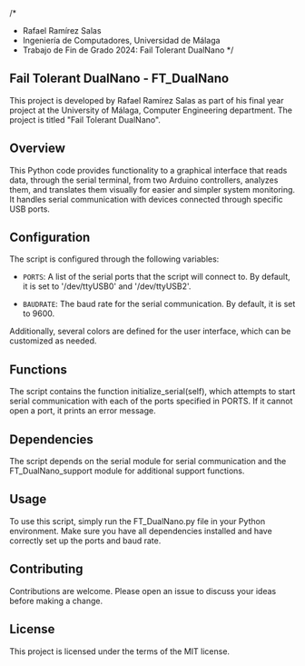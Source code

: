 /*
  * Rafael Ramírez Salas
  * Ingeniería de Computadores, Universidad de Málaga
  * Trabajo de Fin de Grado 2024: Fail Tolerant DualNano
*/

## Fail Tolerant DualNano - FT_DualNano

This project is developed by Rafael Ramírez Salas as part of his final year project at the University of Málaga, Computer Engineering department. The project is titled "Fail Tolerant DualNano".

## Overview

This Python code provides functionality to a graphical interface that reads data, through the serial terminal, from two Arduino controllers, analyzes them, and translates them visually for easier and simpler system monitoring. It handles serial communication with devices connected through specific USB ports.

## Configuration

The script is configured through the following variables:

- `PORTS`: A list of the serial ports that the script will connect to. By default, it is set to '/dev/ttyUSB0' and '/dev/ttyUSB2'.

- `BAUDRATE`: The baud rate for the serial communication. By default, it is set to 9600.

Additionally, several colors are defined for the user interface, which can be customized as needed.

## Functions

The script contains the function initialize_serial(self), which attempts to start serial communication with each of the ports specified in PORTS. If it cannot open a port, it prints an error message.

## Dependencies

The script depends on the serial module for serial communication and the FT_DualNano_support module for additional support functions.

## Usage

To use this script, simply run the FT_DualNano.py file in your Python environment. Make sure you have all dependencies installed and have correctly set up the ports and baud rate.

## Contributing

Contributions are welcome. Please open an issue to discuss your ideas before making a change.

## License

This project is licensed under the terms of the MIT license.